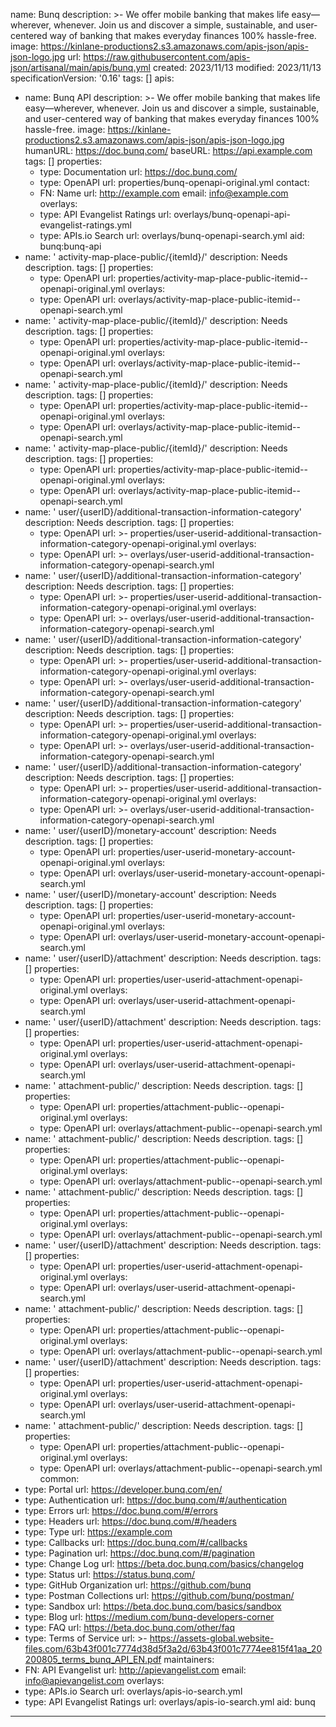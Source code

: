 name: Bunq
description: >-
  We offer mobile banking that makes life easy—wherever, whenever. Join us and
  discover a simple, sustainable, and user-centered way of banking that makes
  everyday finances 100% hassle-free.
image: https://kinlane-productions2.s3.amazonaws.com/apis-json/apis-json-logo.jpg
url: https://raw.githubusercontent.com/apis-json/artisanal/main/apis/bunq.yml
created: 2023/11/13
modified: 2023/11/13
specificationVersion: '0.16'
tags: []
apis:
  - name: Bunq API
    description: >-
      We offer mobile banking that makes life easy—wherever, whenever. Join us
      and discover a simple, sustainable, and user-centered way of banking that
      makes everyday finances 100% hassle-free.
    image: https://kinlane-productions2.s3.amazonaws.com/apis-json/apis-json-logo.jpg
    humanURL: https://doc.bunq.com/
    baseURL: https://api.example.com
    tags: []
    properties:
      - type: Documentation
        url: https://doc.bunq.com/
      - type: OpenAPI
        url: properties/bunq-openapi-original.yml
    contact:
      - FN: Name
        url: http://example.com
        email: info@example.com
    overlays:
      - type: API Evangelist Ratings
        url: overlays/bunq-openapi-api-evangelist-ratings.yml
      - type: APIs.io Search
        url: overlays/bunq-openapi-search.yml
    aid: bunq:bunq-api
  - name: ' activity-map-place-public/{itemId}/'
    description: Needs description.
    tags: []
    properties:
      - type: OpenAPI
        url: properties/activity-map-place-public-itemid--openapi-original.yml
    overlays:
      - type: OpenAPI
        url: overlays/activity-map-place-public-itemid--openapi-search.yml
  - name: ' activity-map-place-public/{itemId}/'
    description: Needs description.
    tags: []
    properties:
      - type: OpenAPI
        url: properties/activity-map-place-public-itemid--openapi-original.yml
    overlays:
      - type: OpenAPI
        url: overlays/activity-map-place-public-itemid--openapi-search.yml
  - name: ' activity-map-place-public/{itemId}/'
    description: Needs description.
    tags: []
    properties:
      - type: OpenAPI
        url: properties/activity-map-place-public-itemid--openapi-original.yml
    overlays:
      - type: OpenAPI
        url: overlays/activity-map-place-public-itemid--openapi-search.yml
  - name: ' activity-map-place-public/{itemId}/'
    description: Needs description.
    tags: []
    properties:
      - type: OpenAPI
        url: properties/activity-map-place-public-itemid--openapi-original.yml
    overlays:
      - type: OpenAPI
        url: overlays/activity-map-place-public-itemid--openapi-search.yml
  - name: ' user/{userID}/additional-transaction-information-category'
    description: Needs description.
    tags: []
    properties:
      - type: OpenAPI
        url: >-
          properties/user-userid-additional-transaction-information-category-openapi-original.yml
    overlays:
      - type: OpenAPI
        url: >-
          overlays/user-userid-additional-transaction-information-category-openapi-search.yml
  - name: ' user/{userID}/additional-transaction-information-category'
    description: Needs description.
    tags: []
    properties:
      - type: OpenAPI
        url: >-
          properties/user-userid-additional-transaction-information-category-openapi-original.yml
    overlays:
      - type: OpenAPI
        url: >-
          overlays/user-userid-additional-transaction-information-category-openapi-search.yml
  - name: ' user/{userID}/additional-transaction-information-category'
    description: Needs description.
    tags: []
    properties:
      - type: OpenAPI
        url: >-
          properties/user-userid-additional-transaction-information-category-openapi-original.yml
    overlays:
      - type: OpenAPI
        url: >-
          overlays/user-userid-additional-transaction-information-category-openapi-search.yml
  - name: ' user/{userID}/additional-transaction-information-category'
    description: Needs description.
    tags: []
    properties:
      - type: OpenAPI
        url: >-
          properties/user-userid-additional-transaction-information-category-openapi-original.yml
    overlays:
      - type: OpenAPI
        url: >-
          overlays/user-userid-additional-transaction-information-category-openapi-search.yml
  - name: ' user/{userID}/additional-transaction-information-category'
    description: Needs description.
    tags: []
    properties:
      - type: OpenAPI
        url: >-
          properties/user-userid-additional-transaction-information-category-openapi-original.yml
    overlays:
      - type: OpenAPI
        url: >-
          overlays/user-userid-additional-transaction-information-category-openapi-search.yml
  - name: ' user/{userID}/monetary-account'
    description: Needs description.
    tags: []
    properties:
      - type: OpenAPI
        url: properties/user-userid-monetary-account-openapi-original.yml
    overlays:
      - type: OpenAPI
        url: overlays/user-userid-monetary-account-openapi-search.yml
  - name: ' user/{userID}/monetary-account'
    description: Needs description.
    tags: []
    properties:
      - type: OpenAPI
        url: properties/user-userid-monetary-account-openapi-original.yml
    overlays:
      - type: OpenAPI
        url: overlays/user-userid-monetary-account-openapi-search.yml
  - name: ' user/{userID}/attachment'
    description: Needs description.
    tags: []
    properties:
      - type: OpenAPI
        url: properties/user-userid-attachment-openapi-original.yml
    overlays:
      - type: OpenAPI
        url: overlays/user-userid-attachment-openapi-search.yml
  - name: ' user/{userID}/attachment'
    description: Needs description.
    tags: []
    properties:
      - type: OpenAPI
        url: properties/user-userid-attachment-openapi-original.yml
    overlays:
      - type: OpenAPI
        url: overlays/user-userid-attachment-openapi-search.yml
  - name: ' attachment-public/'
    description: Needs description.
    tags: []
    properties:
      - type: OpenAPI
        url: properties/attachment-public--openapi-original.yml
    overlays:
      - type: OpenAPI
        url: overlays/attachment-public--openapi-search.yml
  - name: ' attachment-public/'
    description: Needs description.
    tags: []
    properties:
      - type: OpenAPI
        url: properties/attachment-public--openapi-original.yml
    overlays:
      - type: OpenAPI
        url: overlays/attachment-public--openapi-search.yml
  - name: ' attachment-public/'
    description: Needs description.
    tags: []
    properties:
      - type: OpenAPI
        url: properties/attachment-public--openapi-original.yml
    overlays:
      - type: OpenAPI
        url: overlays/attachment-public--openapi-search.yml
  - name: ' user/{userID}/attachment'
    description: Needs description.
    tags: []
    properties:
      - type: OpenAPI
        url: properties/user-userid-attachment-openapi-original.yml
    overlays:
      - type: OpenAPI
        url: overlays/user-userid-attachment-openapi-search.yml
  - name: ' attachment-public/'
    description: Needs description.
    tags: []
    properties:
      - type: OpenAPI
        url: properties/attachment-public--openapi-original.yml
    overlays:
      - type: OpenAPI
        url: overlays/attachment-public--openapi-search.yml
  - name: ' user/{userID}/attachment'
    description: Needs description.
    tags: []
    properties:
      - type: OpenAPI
        url: properties/user-userid-attachment-openapi-original.yml
    overlays:
      - type: OpenAPI
        url: overlays/user-userid-attachment-openapi-search.yml
  - name: ' attachment-public/'
    description: Needs description.
    tags: []
    properties:
      - type: OpenAPI
        url: properties/attachment-public--openapi-original.yml
    overlays:
      - type: OpenAPI
        url: overlays/attachment-public--openapi-search.yml
common:
  - type: Portal
    url: https://developer.bunq.com/en/
  - type: Authentication
    url: https://doc.bunq.com/#/authentication
  - type: Errors
    url: https://doc.bunq.com/#/errors
  - type: Headers
    url: https://doc.bunq.com/#/headers
  - type: Type
    url: https://example.com
  - type: Callbacks
    url: https://doc.bunq.com/#/callbacks
  - type: Pagination
    url: https://doc.bunq.com/#/pagination
  - type: Change Log
    url: https://beta.doc.bunq.com/basics/changelog
  - type: Status
    url: https://status.bunq.com/
  - type: GitHub Organization
    url: https://github.com/bunq
  - type: Postman Collections
    url: https://github.com/bunq/postman/
  - type: Sandbox
    url: https://beta.doc.bunq.com/basics/sandbox
  - type: Blog
    url: https://medium.com/bunq-developers-corner
  - type: FAQ
    url: https://beta.doc.bunq.com/other/faq
  - type: Terms of Service
    url: >-
      https://assets-global.website-files.com/63b43f001c7774d38d5f3a2d/63b43f001c7774ee815f41aa_20200805_terms_bunq_API_EN.pdf
maintainers:
  - FN: API Evangelist
    url: http://apievangelist.com
    email: info@apievangelist.com
overlays:
  - type: APIs.io Search
    url: overlays/apis-io-search.yml
  - type: API Evangelist Ratings
    url: overlays/apis-io-search.yml
aid: bunq

---